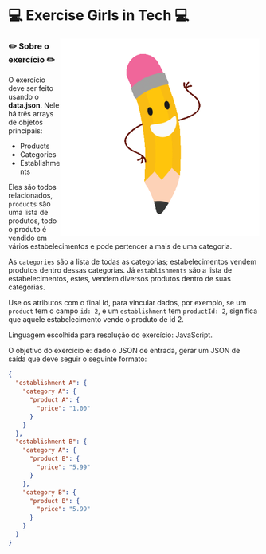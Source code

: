# 💻 Exercise Girls in Tech 💻

<img align="right" alt="GIF" src="https://github.com/gabiazevedo/Exercise_Girls_in_Tech/blob/main/giphy-pencil.gif" width="400px" />

### ✏️ Sobre o exercício ✏️

O exercício deve ser feito usando o **data.json**. Nele há três arrays de objetos principais: 

- Products
- Categories
- Establishments

Eles são todos relacionados, `products` são uma lista de produtos, todo o produto é vendido em vários estabelecimentos e pode pertencer a mais de uma categoria.

As `categories` são a lista de todas as categorias; estabelecimentos vendem produtos dentro dessas categorias. Já `establishments` são a lista de estabelecimentos, estes, vendem diversos produtos dentro de suas categorias.

Use os atributos com o final Id, para vincular dados, por exemplo, se um `product` tem o campo `id: 2`, e um `establishment` tem `productId: 2`, significa que aquele estabelecimento vende o produto de id 2.

Linguagem escolhida para resolução do exercício: JavaScript.

O objetivo do exercício é: dado o JSON de entrada, gerar um JSON de saída que deve seguir o seguinte formato:

```json
{
  "establishment A": {
    "category A": {
      "product A": {
        "price": "1.00"
      }
    }
  },
  "establishment B": {
    "category A": {
      "product B": {
        "price": "5.99"
      }
    },
    "category B": {
      "product B": {
        "price": "5.99"
      }
    }
  }
}
```
